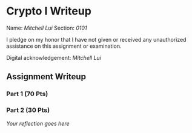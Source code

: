 # Crypto I Writeup

Name: *Mitchell Lui*
Section: *0101*

I pledge on my honor that I have not given or received any unauthorized
assistance on this assignment or examination.

Digital acknowledgement: *Mitchell Lui*

## Assignment Writeup

### Part 1 (70 Pts)

### Part 2 (30 Pts)

*Your reflection goes here*

